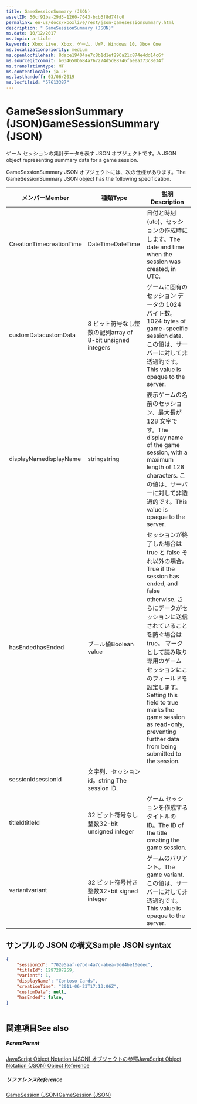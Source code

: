 ```yaml
---
title: GameSessionSummary (JSON)
assetID: 50cf91ba-29d3-1260-7643-bcb3f8d74fc0
permalink: en-us/docs/xboxlive/rest/json-gamesessionsummary.html
description: " GameSessionSummary (JSON)"
ms.date: 10/12/2017
ms.topic: article
keywords: Xbox Live, Xbox, ゲーム, UWP, Windows 10, Xbox One
ms.localizationpriority: medium
ms.openlocfilehash: 8dace19404ae7c8b1d1ef296a21c874e4dd14c6f
ms.sourcegitcommit: b034650b684a767274d5d88746faeea373c8e34f
ms.translationtype: MT
ms.contentlocale: ja-JP
ms.lasthandoff: 03/06/2019
ms.locfileid: "57613387"
---
```

# <a name="gamesessionsummary-json"></a><span data-ttu-id="ce645-104">GameSessionSummary (JSON)</span><span class="sxs-lookup"><span data-stu-id="ce645-104">GameSessionSummary (JSON)</span></span>
<span data-ttu-id="ce645-105">ゲーム セッションの集計データを表す JSON オブジェクトです。</span><span class="sxs-lookup"><span data-stu-id="ce645-105">A JSON object representing summary data for a game session.</span></span> 
<a id="ID4EN"></a>

  
 
<span data-ttu-id="ce645-106">GameSessionSummary JSON オブジェクトには、次の仕様があります。</span><span class="sxs-lookup"><span data-stu-id="ce645-106">The GameSessionSummary JSON object has the following specification.</span></span>
 
| <span data-ttu-id="ce645-107">メンバー</span><span class="sxs-lookup"><span data-stu-id="ce645-107">Member</span></span>| <span data-ttu-id="ce645-108">種類</span><span class="sxs-lookup"><span data-stu-id="ce645-108">Type</span></span>| <span data-ttu-id="ce645-109">説明</span><span class="sxs-lookup"><span data-stu-id="ce645-109">Description</span></span>| 
| --- | --- | --- | 
| <span data-ttu-id="ce645-110">CreationTime</span><span class="sxs-lookup"><span data-stu-id="ce645-110">creationTime</span></span>| <span data-ttu-id="ce645-111">DateTime</span><span class="sxs-lookup"><span data-stu-id="ce645-111">DateTime</span></span>| <span data-ttu-id="ce645-112">日付と時刻 (utc)、セッションの作成時にします。</span><span class="sxs-lookup"><span data-stu-id="ce645-112">The date and time when the session was created, in UTC.</span></span> | 
| <span data-ttu-id="ce645-113">customData</span><span class="sxs-lookup"><span data-stu-id="ce645-113">customData</span></span>| <span data-ttu-id="ce645-114">8 ビット符号なし整数の配列</span><span class="sxs-lookup"><span data-stu-id="ce645-114">array of 8-bit unsigned integers</span></span>| <span data-ttu-id="ce645-115">ゲームに固有のセッション データの 1024 バイト数。</span><span class="sxs-lookup"><span data-stu-id="ce645-115">1024 bytes of game-specific session data.</span></span> <span data-ttu-id="ce645-116">この値は、サーバーに対して非透過的です。</span><span class="sxs-lookup"><span data-stu-id="ce645-116">This value is opaque to the server.</span></span> | 
| <span data-ttu-id="ce645-117">displayName</span><span class="sxs-lookup"><span data-stu-id="ce645-117">displayName</span></span>| <span data-ttu-id="ce645-118">string</span><span class="sxs-lookup"><span data-stu-id="ce645-118">string</span></span>| <span data-ttu-id="ce645-119">表示ゲームの名前のセッション、最大長が 128 文字です。</span><span class="sxs-lookup"><span data-stu-id="ce645-119">The display name of the game session, with a maximum length of 128 characters.</span></span> <span data-ttu-id="ce645-120">この値は、サーバーに対して非透過的です。</span><span class="sxs-lookup"><span data-stu-id="ce645-120">This value is opaque to the server.</span></span> | 
| <span data-ttu-id="ce645-121">hasEnded</span><span class="sxs-lookup"><span data-stu-id="ce645-121">hasEnded</span></span>| <span data-ttu-id="ce645-122">ブール値</span><span class="sxs-lookup"><span data-stu-id="ce645-122">Boolean value</span></span>| <span data-ttu-id="ce645-123">セッションが終了した場合は true と false それ以外の場合。</span><span class="sxs-lookup"><span data-stu-id="ce645-123">True if the session has ended, and false otherwise.</span></span> <span data-ttu-id="ce645-124">さらにデータがセッションに送信されていることを防ぐ場合は true。 マークとして読み取り専用のゲーム セッションにこのフィールドを設定します。</span><span class="sxs-lookup"><span data-stu-id="ce645-124">Setting this field to true marks the game session as read-only, preventing further data from being submitted to the session.</span></span> | 
| <span data-ttu-id="ce645-125">sessionId</span><span class="sxs-lookup"><span data-stu-id="ce645-125">sessionId</span></span>| <span data-ttu-id="ce645-126">文字列、セッション id。</span><span class="sxs-lookup"><span data-stu-id="ce645-126">string The session ID.</span></span> | 
| <span data-ttu-id="ce645-127">titleId</span><span class="sxs-lookup"><span data-stu-id="ce645-127">titleId</span></span>| <span data-ttu-id="ce645-128">32 ビット符号なし整数</span><span class="sxs-lookup"><span data-stu-id="ce645-128">32-bit unsigned integer</span></span>| <span data-ttu-id="ce645-129">ゲーム セッションを作成するタイトルの ID。</span><span class="sxs-lookup"><span data-stu-id="ce645-129">The ID of the title creating the game session.</span></span>| 
| <span data-ttu-id="ce645-130">variant</span><span class="sxs-lookup"><span data-stu-id="ce645-130">variant</span></span>| <span data-ttu-id="ce645-131">32 ビット符号付き整数</span><span class="sxs-lookup"><span data-stu-id="ce645-131">32-bit signed integer</span></span>| <span data-ttu-id="ce645-132">ゲームのバリアント。</span><span class="sxs-lookup"><span data-stu-id="ce645-132">The game variant.</span></span> <span data-ttu-id="ce645-133">この値は、サーバーに対して非透過的です。</span><span class="sxs-lookup"><span data-stu-id="ce645-133">This value is opaque to the server.</span></span>| 
  
<a id="ID4EID"></a>

 
## <a name="sample-json-syntax"></a><span data-ttu-id="ce645-134">サンプルの JSON の構文</span><span class="sxs-lookup"><span data-stu-id="ce645-134">Sample JSON syntax</span></span>
 

```json
{
    "sessionId": "702e5aaf-e7bd-4a7c-abea-9dd4be10edec",
    "titleId": 1297287259,
    "variant": 1,
    "displayName": "Contoso Cards",
    "creationTime": "2011-06-23T17:13:06Z",
    "customData": null,
    "hasEnded": false,
}
    
```

  
<a id="ID4ERD"></a>

 
## <a name="see-also"></a><span data-ttu-id="ce645-135">関連項目</span><span class="sxs-lookup"><span data-stu-id="ce645-135">See also</span></span>
 
<a id="ID4ETD"></a>

 
##### <a name="parent"></a><span data-ttu-id="ce645-136">Parent</span><span class="sxs-lookup"><span data-stu-id="ce645-136">Parent</span></span> 

[<span data-ttu-id="ce645-137">JavaScript Object Notation (JSON) オブジェクトの参照</span><span class="sxs-lookup"><span data-stu-id="ce645-137">JavaScript Object Notation (JSON) Object Reference</span></span>](atoc-xboxlivews-reference-json.md)

  
<a id="ID4E4D"></a>

 
##### <a name="reference"></a><span data-ttu-id="ce645-138">リファレンス</span><span class="sxs-lookup"><span data-stu-id="ce645-138">Reference</span></span> 

[<span data-ttu-id="ce645-139">GameSession (JSON)</span><span class="sxs-lookup"><span data-stu-id="ce645-139">GameSession (JSON)</span></span>](json-gamesession.md)

   